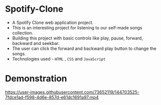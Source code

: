 # Spotify-Clone
- A Spotify Clone web application project.<br />
- This is an interesting project for listening to our self-made songs collection.<br />
- Building this project with basic controls like play, pause, forward, backward and seekbar.<br />
- The user can click the forward and backward play button to change the songs.<br />
- Technologies used - ```HTML``` , ```CSS``` and ```JavaScript```

# Demonstration
https://user-images.githubusercontent.com/73652119/144703525-7fdce1ad-f598-4d6e-857d-e61dc1691a97.mp4

